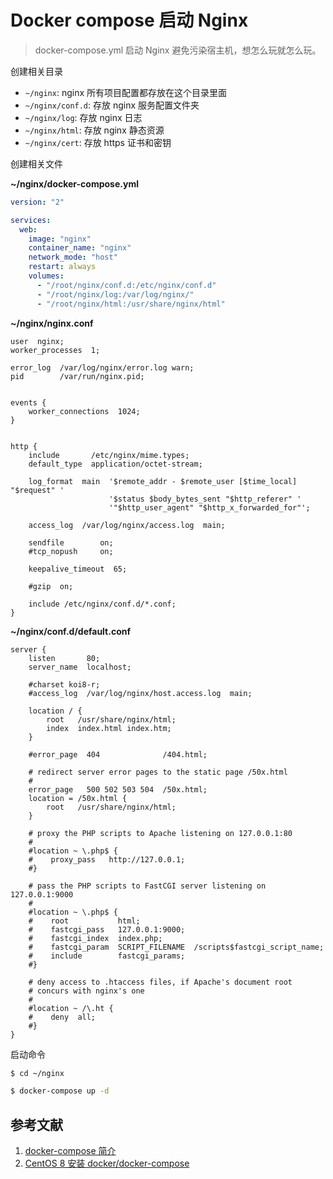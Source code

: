 # Docker compose 启动 Nginx

> docker-compose.yml 启动 Nginx 避免污染宿主机，想怎么玩就怎么玩。

创建相关目录

- `~/nginx`: nginx 所有项目配置都存放在这个目录里面
- `~/nginx/conf.d`: 存放 nginx 服务配置文件夹
- `~/nginx/log`: 存放 nginx 日志
- `~/nginx/html`: 存放 nginx 静态资源
- `~/nginx/cert`: 存放 https 证书和密钥

创建相关文件

**~/nginx/docker-compose.yml**

```yml
version: "2"

services:
  web:
    image: "nginx"
    container_name: "nginx"
    network_mode: "host"
    restart: always
    volumes:
      - "/root/nginx/conf.d:/etc/nginx/conf.d"
      - "/root/nginx/log:/var/log/nginx/"
      - "/root/nginx/html:/usr/share/nginx/html"
```

**~/nginx/nginx.conf**

```
user  nginx;
worker_processes  1;

error_log  /var/log/nginx/error.log warn;
pid        /var/run/nginx.pid;


events {
    worker_connections  1024;
}


http {
    include       /etc/nginx/mime.types;
    default_type  application/octet-stream;

    log_format  main  '$remote_addr - $remote_user [$time_local] "$request" '
                      '$status $body_bytes_sent "$http_referer" '
                      '"$http_user_agent" "$http_x_forwarded_for"';

    access_log  /var/log/nginx/access.log  main;

    sendfile        on;
    #tcp_nopush     on;

    keepalive_timeout  65;

    #gzip  on;

    include /etc/nginx/conf.d/*.conf;
}
```

**~/nginx/conf.d/default.conf**

```
server {
    listen       80;
    server_name  localhost;

    #charset koi8-r;
    #access_log  /var/log/nginx/host.access.log  main;

    location / {
        root   /usr/share/nginx/html;
        index  index.html index.htm;
    }

    #error_page  404              /404.html;

    # redirect server error pages to the static page /50x.html
    #
    error_page   500 502 503 504  /50x.html;
    location = /50x.html {
        root   /usr/share/nginx/html;
    }

    # proxy the PHP scripts to Apache listening on 127.0.0.1:80
    #
    #location ~ \.php$ {
    #    proxy_pass   http://127.0.0.1;
    #}

    # pass the PHP scripts to FastCGI server listening on 127.0.0.1:9000
    #
    #location ~ \.php$ {
    #    root           html;
    #    fastcgi_pass   127.0.0.1:9000;
    #    fastcgi_index  index.php;
    #    fastcgi_param  SCRIPT_FILENAME  /scripts$fastcgi_script_name;
    #    include        fastcgi_params;
    #}

    # deny access to .htaccess files, if Apache's document root
    # concurs with nginx's one
    #
    #location ~ /\.ht {
    #    deny  all;
    #}
}
```

启动命令

```bash
$ cd ~/nginx

$ docker-compose up -d
```

## 参考文献

1. [docker-compose 简介](https://vuepress.mirror.docker-practice.com/compose/introduction)
2. [CentOS 8 安装 docker/docker-compose](https://blog.csdn.net/qq_32828933/article/details/104220570)
